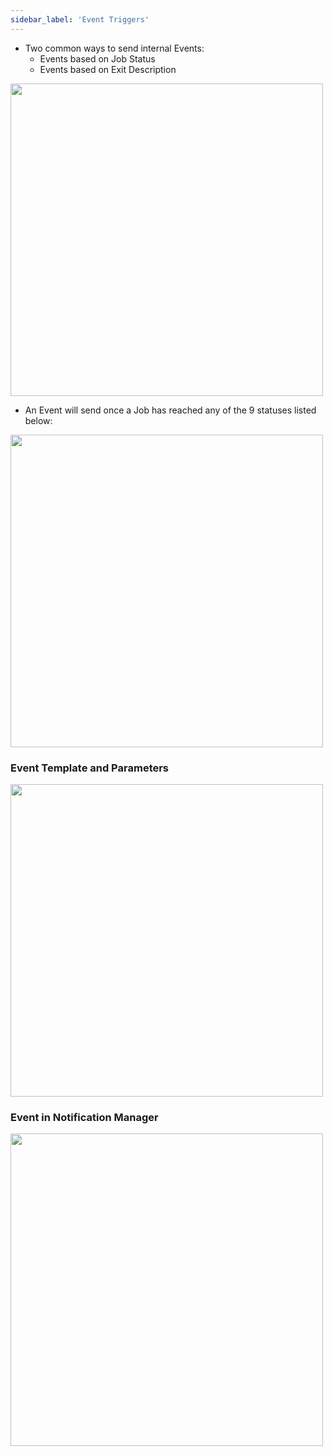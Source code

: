 ```yaml
---
sidebar_label: 'Event Triggers'
---
```


<!--
<figure>
    <audio
        controls
        src="audiobasic/EventTriggers.mp3">
            Your browser does not support the
            <code>audio</code> element.
    </audio>
</figure>
-->

* Two common ways to send internal Events:
    * Events based on Job Status
    * Events based on Exit Description

<a href="imgbasic/350.png" target="_blank"><img src="imgbasic/350.png" width="500"></img></a>


* An Event will send once a Job has reached any of the 9 statuses listed below:  

<a href="imgbasic/351.png" target="_blank"><img src="imgbasic/351.png" width="500"></img></a>

### Event Template and Parameters


<a href="imgbasic/352.png" target="_blank"><img src="imgbasic/352.png" width="500"></img></a>

### Event in Notification Manager

<a href="imgbasic/353.png" target="_blank"><img src="imgbasic/353.png" width="500"></img></a>
